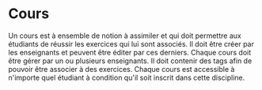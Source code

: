 # Cours

Un cours est à ensemble de notion à assimiler et qui doit permettre aux étudiants de réussir les exercices qui lui sont associés.
Il doit être créer par les enseignants et peuvent être éditer par ces derniers.
Chaque cours doit être gérer par un ou plusieurs enseignants.
Il doit contenir des tags afin de pouvoir être associer à des exercices.
Chaque cours est accessible à n'importe quel étudiant à condition qu'il soit inscrit dans cette discipline.


